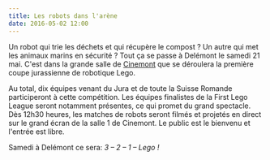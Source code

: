 ```yaml
---
title: Les robots dans l'arène
date: 2016-05-02 12:00
---
```


Un robot qui trie les déchets et qui récupère le compost ? Un autre qui met les animaux marins en sécurité ? Tout ça se passe à Delémont le samedi 21 mai.
C'est dans la grande salle de [Cinemont](https://www.cinemont.ch/fr/delemont.html) que se déroulera la première coupe jurassienne de robotique Lego.

Au total, dix équipes venant du Jura et de toute la Suisse Romande participeront à cette compétition. Les équipes finalistes de la First Lego League seront notamment présentes, ce qui promet du grand spectacle.
Dès 12h30 heures, les matches de robots seront filmés et projetés en direct sur le grand écran de la salle 1 de Cinemont. Le public est le bienvenu et l'entrée est libre.

Samedi à Delémont ce sera: *3 – 2 – 1 – Lego !*
